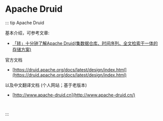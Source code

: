 # Apache Druid

::: tip Apache Druid

基本介绍，可参考文章:

- [「转」十分钟了解Apache Druid(集数据仓库、时间序列、全文检索于一体的存储方案)](https://heyan.site:8003/blogs/2021/0314-DruidIntro.html)

官方文档

- [https://druid.apache.org/docs/latest/design/index.html](https://druid.apache.org/docs/latest/design/index.html)

以及中文翻译文档 (个人网站；基于老版本)

- [http://www.apache-druid.cn](http://www.apache-druid.cn/)

<br />

:::

